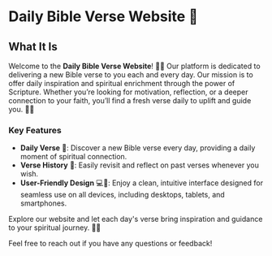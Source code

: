 # Daily Bible Verse Website 📖

## What It Is

Welcome to the **Daily Bible Verse Website**! 📖✨ Our platform is dedicated to delivering a new Bible verse to you each and every day. Our mission is to offer daily inspiration and spiritual enrichment through the power of Scripture. Whether you’re looking for motivation, reflection, or a deeper connection to your faith, you’ll find a fresh verse daily to uplift and guide you. 🙏💫

### Key Features

- **Daily Verse** 📅: Discover a new Bible verse every day, providing a daily moment of spiritual connection.
- **Verse History** 🔄: Easily revisit and reflect on past verses whenever you wish.
- **User-Friendly Design** 💻📱: Enjoy a clean, intuitive interface designed for seamless use on all devices, including desktops, tablets, and smartphones.

Explore our website and let each day's verse bring inspiration and guidance to your spiritual journey. 🌟🌿

Feel free to reach out if you have any questions or feedback!
